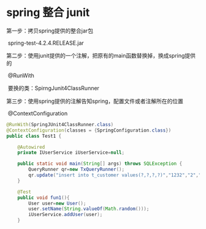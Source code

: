 # spring 整合 junit

第一步：拷贝spring提供的整合jar包

​	spring-test-4.2.4.RELEASE.jar

第二步：使用junit提供的一个注解，把原有的main函数替换掉，换成spring提供的

​	@RunWith

​	要换的类：SpirngJunit4ClassRunner

第三步：使用spring提供的注解告知spring，配置文件或者注解所在的位置

​	@ContextConfiguration

```java
@RunWith(SpringJUnit4ClassRunner.class)
@ContextConfiguration(classes = {SpringConfiguration.class})
public class Test1 {

    @Autowired
    private IUserService iUserService=null;

    public static void main(String[] args) throws SQLException {
        QueryRunner qr=new TxQueryRunner();
        qr.update("insert into t_customer values(?,?,?,?)","1232","2","3","4");
    }

    @Test
    public void fun1(){
        User user=new User();
        user.setName(String.valueOf(Math.random()));
        iUserService.addUser(user);
    }
```

